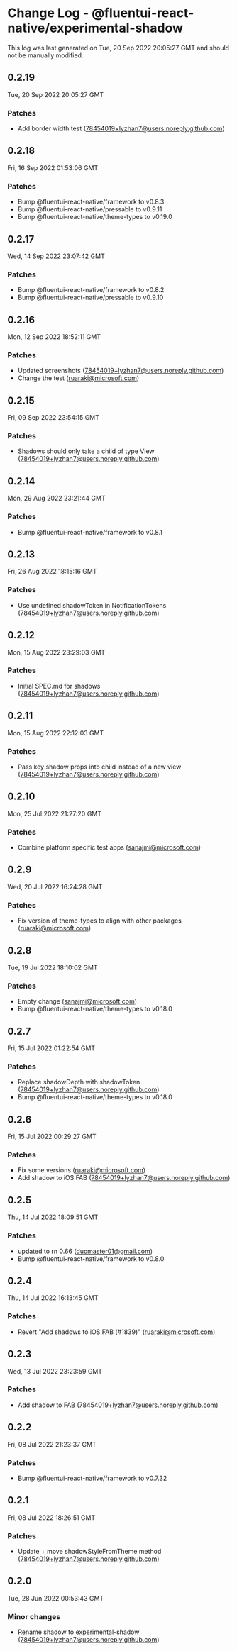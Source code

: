 # Change Log - @fluentui-react-native/experimental-shadow

This log was last generated on Tue, 20 Sep 2022 20:05:27 GMT and should not be manually modified.

<!-- Start content -->

## 0.2.19

Tue, 20 Sep 2022 20:05:27 GMT

### Patches

- Add border width test (78454019+lyzhan7@users.noreply.github.com)

## 0.2.18

Fri, 16 Sep 2022 01:53:06 GMT

### Patches

- Bump @fluentui-react-native/framework to v0.8.3
- Bump @fluentui-react-native/pressable to v0.9.11
- Bump @fluentui-react-native/theme-types to v0.19.0

## 0.2.17

Wed, 14 Sep 2022 23:07:42 GMT

### Patches

- Bump @fluentui-react-native/framework to v0.8.2
- Bump @fluentui-react-native/pressable to v0.9.10

## 0.2.16

Mon, 12 Sep 2022 18:52:11 GMT

### Patches

- Updated screenshots (78454019+lyzhan7@users.noreply.github.com)
- Change the test (ruaraki@microsoft.com)

## 0.2.15

Fri, 09 Sep 2022 23:54:15 GMT

### Patches

- Shadows should only take a child of type View (78454019+lyzhan7@users.noreply.github.com)

## 0.2.14

Mon, 29 Aug 2022 23:21:44 GMT

### Patches

- Bump @fluentui-react-native/framework to v0.8.1

## 0.2.13

Fri, 26 Aug 2022 18:15:16 GMT

### Patches

- Use undefined shadowToken in NotificationTokens (78454019+lyzhan7@users.noreply.github.com)

## 0.2.12

Mon, 15 Aug 2022 23:29:03 GMT

### Patches

- Initial SPEC.md for shadows (78454019+lyzhan7@users.noreply.github.com)

## 0.2.11

Mon, 15 Aug 2022 22:12:03 GMT

### Patches

- Pass key shadow props into child instead of a new view (78454019+lyzhan7@users.noreply.github.com)

## 0.2.10

Mon, 25 Jul 2022 21:27:20 GMT

### Patches

- Combine platform specific test apps (sanajmi@microsoft.com)

## 0.2.9

Wed, 20 Jul 2022 16:24:28 GMT

### Patches

- Fix version of theme-types to align with other packages (ruaraki@microsoft.com)

## 0.2.8

Tue, 19 Jul 2022 18:10:02 GMT

### Patches

- Empty change (sanajmi@microsoft.com)
- Bump @fluentui-react-native/theme-types to v0.18.0

## 0.2.7

Fri, 15 Jul 2022 01:22:54 GMT

### Patches

- Replace shadowDepth with shadowToken (78454019+lyzhan7@users.noreply.github.com)
- Bump @fluentui-react-native/theme-types to v0.18.0

## 0.2.6

Fri, 15 Jul 2022 00:29:27 GMT

### Patches

- Fix some versions (ruaraki@microsoft.com)
- Add shadow to iOS FAB (78454019+lyzhan7@users.noreply.github.com)

## 0.2.5

Thu, 14 Jul 2022 18:09:51 GMT

### Patches

- updated to rn 0.66 (duomaster01@gmail.com)
- Bump @fluentui-react-native/framework to v0.8.0

## 0.2.4

Thu, 14 Jul 2022 16:13:45 GMT

### Patches

- Revert "Add shadows to iOS FAB (#1839)" (ruaraki@microsoft.com)

## 0.2.3

Wed, 13 Jul 2022 23:23:59 GMT

### Patches

- Add shadow to FAB (78454019+lyzhan7@users.noreply.github.com)

## 0.2.2

Fri, 08 Jul 2022 21:23:37 GMT

### Patches

- Bump @fluentui-react-native/framework to v0.7.32

## 0.2.1

Fri, 08 Jul 2022 18:26:51 GMT

### Patches

- Update + move shadowStyleFromTheme method (78454019+lyzhan7@users.noreply.github.com)

## 0.2.0

Tue, 28 Jun 2022 00:53:43 GMT

### Minor changes

- Rename shadow to experimental-shadow (78454019+lyzhan7@users.noreply.github.com)
